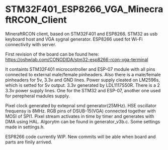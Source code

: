 # STM32F401_ESP8266_VGA_MinecraftRCON_Client
MineraftRCON client, based on STM32F401 and ESP8266. STM32 as usb keyboard host and VGA sygnal generator. ESP8266 used fot Wi-Fi connectivity with server.

First revision of the board can be found here: https://oshwlab.com/CONODIDA/stm32-esp8266-rcon-vga-terminal

It containts STM32F401 microcontroller and ESP-07 module with all pins connected to external male/female pinheaders. 
Also there is a male/female pinheaders for 5v, 3.3v and GND lines.
Power supply cleated on LM2596s, which is setted for 5v output.
3.3v generated by LDL1117S50R.
There is a 2 3.3v power supply lines. One for the STM32 and ESP-07, another one used for perepheral madules supply.

Pixel clock generated by extepnal smd generator(25MHz). HSE oscillator frequensy is 8MHz.
RGB pins of DSUB-15(VGA) connected together with MOSI of SPI1.
Pixel stream activates in time by timer and generates with DMA using HAL. Algorytm can be found in generator_v3b.c.
Some settings made in settings.h.

ESP8266 code currently WIP.
New commits will be able when board and parts are finily arrived.
